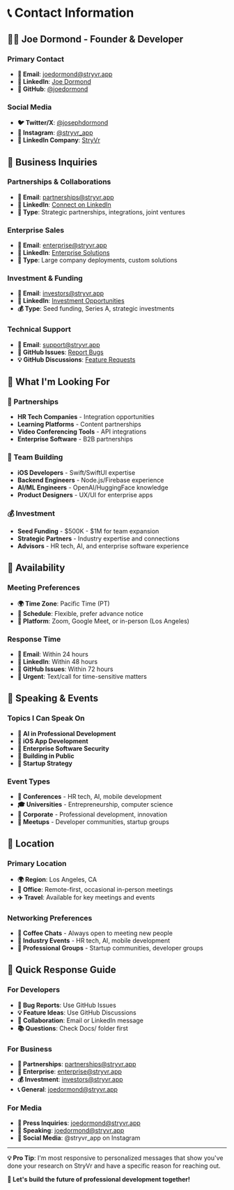 # 📞 Contact Information

## 👨‍💻 **Joe Dormond** - Founder & Developer

### **Primary Contact**
- **📧 Email**: [joedormond@stryvr.app](mailto:joedormond@stryvr.app)
- **💼 LinkedIn**: [Joe Dormond](https://linkedin.com/in/joedormond)
- **🐙 GitHub**: [@joedormond](https://github.com/joedormond)

### **Social Media**
- **🐦 Twitter/X**: [@josephdormond](https://twitter.com/josephdormond)
- **📸 Instagram**: [@stryvr_app](https://instagram.com/stryvr_app)
- **💼 LinkedIn Company**: [StryVr](https://linkedin.com/company/stryvr-ios)

## 🏢 **Business Inquiries**

### **Partnerships & Collaborations**
- **📧 Email**: [partnerships@stryvr.app](mailto:partnerships@stryvr.app)
- **💼 LinkedIn**: [Connect on LinkedIn](https://linkedin.com/in/joedormond)
- **🤝 Type**: Strategic partnerships, integrations, joint ventures

### **Enterprise Sales**
- **📧 Email**: [enterprise@stryvr.app](mailto:enterprise@stryvr.app)
- **💼 LinkedIn**: [Enterprise Solutions](https://linkedin.com/in/joedormond)
- **🏢 Type**: Large company deployments, custom solutions

### **Investment & Funding**
- **📧 Email**: [investors@stryvr.app](mailto:investors@stryvr.app)
- **💼 LinkedIn**: [Investment Opportunities](https://linkedin.com/in/joedormond)
- **💰 Type**: Seed funding, Series A, strategic investments

### **Technical Support**
- **📧 Email**: [support@stryvr.app](mailto:support@stryvr.app)
- **🐛 GitHub Issues**: [Report Bugs](https://github.com/upflow-ios/stryvr-ios/issues)
- **💡 GitHub Discussions**: [Feature Requests](https://github.com/upflow-ios/stryvr-ios/discussions)

## 🎯 **What I'm Looking For**

### **🤝 Partnerships**
- **HR Tech Companies** - Integration opportunities
- **Learning Platforms** - Content partnerships
- **Video Conferencing Tools** - API integrations
- **Enterprise Software** - B2B partnerships

### **👥 Team Building**
- **iOS Developers** - Swift/SwiftUI expertise
- **Backend Engineers** - Node.js/Firebase experience
- **AI/ML Engineers** - OpenAI/HuggingFace knowledge
- **Product Designers** - UX/UI for enterprise apps

### **💰 Investment**
- **Seed Funding** - $500K - $1M for team expansion
- **Strategic Partners** - Industry expertise and connections
- **Advisors** - HR tech, AI, and enterprise software experience

## 📅 **Availability**

### **Meeting Preferences**
- **🌍 Time Zone**: Pacific Time (PT)
- **📅 Schedule**: Flexible, prefer advance notice
- **🎥 Platform**: Zoom, Google Meet, or in-person (Los Angeles)

### **Response Time**
- **📧 Email**: Within 24 hours
- **💼 LinkedIn**: Within 48 hours
- **🐛 GitHub Issues**: Within 72 hours
- **🚨 Urgent**: Text/call for time-sensitive matters

## 🎪 **Speaking & Events**

### **Topics I Can Speak On**
- **🤖 AI in Professional Development**
- **📱 iOS App Development**
- **🏢 Enterprise Software Security**
- **🚀 Building in Public**
- **💼 Startup Strategy**

### **Event Types**
- **🎤 Conferences** - HR tech, AI, mobile development
- **🎓 Universities** - Entrepreneurship, computer science
- **🏢 Corporate** - Professional development, innovation
- **🎪 Meetups** - Developer communities, startup groups

## 📍 **Location**

### **Primary Location**
- **🌍 Region**: Los Angeles, CA
- **🏢 Office**: Remote-first, occasional in-person meetings
- **✈️ Travel**: Available for key meetings and events

### **Networking Preferences**
- **🤝 Coffee Chats** - Always open to meeting new people
- **🎪 Industry Events** - HR tech, AI, mobile development
- **💼 Professional Groups** - Startup communities, developer groups

## 🎯 **Quick Response Guide**

### **For Developers**
- **🐛 Bug Reports**: Use GitHub Issues
- **💡 Feature Ideas**: Use GitHub Discussions
- **🤝 Collaboration**: Email or LinkedIn message
- **📚 Questions**: Check Docs/ folder first

### **For Business**
- **🤝 Partnerships**: partnerships@stryvr.app
- **💼 Enterprise**: enterprise@stryvr.app
- **💰 Investment**: investors@stryvr.app
- **📞 General**: joedormond@stryvr.app

### **For Media**
- **📰 Press Inquiries**: joedormond@stryvr.app
- **🎤 Speaking**: joedormond@stryvr.app
- **📸 Social Media**: @stryvr_app on Instagram

---

**💡 Pro Tip**: I'm most responsive to personalized messages that show you've done your research on StryVr and have a specific reason for reaching out.

**🚀 Let's build the future of professional development together!** 